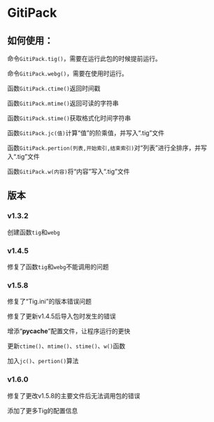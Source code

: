 # GitiPack

## 如何使用：
命令`GitiPack.tig()`，需要在运行此包的时候提前运行。

命令`GitiPack.webg()`，需要在使用时运行。

函数`GitiPack.ctime()`返回时间戳

函数`GitiPack.mtime()`返回可读的字符串

函数`GitiPack.stime()`获取格式化时间字符串

函数`GitiPack.jc(值)`计算“值”的阶乘值，并写入“.tig”文件

函数`GitiPack.pertion(列表,开始索引,结束索引)`对“列表”进行全排序，并写入“.tig”文件

函数`GitiPack.w(内容)`将“内容”写入“.tig”文件

## 版本
### v1.3.2
创建函数`tig`和`webg`

### v1.4.5
修复了函数`tig`和`webg`不能调用的问题

### v1.5.8
修复了“Tig.ini”的版本错误问题

修复了更新v1.4.5后导入包时发生的错误

增添“__pycache__”配置文件，让程序运行的更快

更新`ctime()`、`mtime()`、`stime()`、`w()`函数

加入`jc()`、`pertion()`算法

### v1.6.0
修复了更改v1.5.8的主要文件后无法调用包的错误

添加了更多Tig的配置信息


